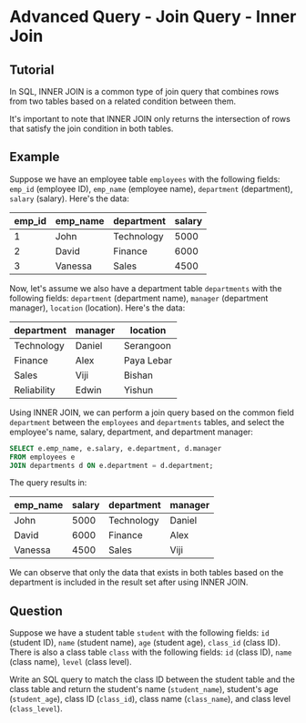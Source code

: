 # Advanced Query - Join Query - Inner Join

## Tutorial
In SQL, INNER JOIN is a common type of join query that combines rows from two tables based on a related condition between them.

It's important to note that INNER JOIN only returns the intersection of rows that satisfy the join condition in both tables.


## Example
Suppose we have an employee table `employees` with the following fields: `emp_id` (employee ID), `emp_name` (employee name), `department` (department), `salary` (salary). Here's the data:

| emp_id | emp_name | department | salary |
|--------|----------|------------|--------|
| 1      | John     | Technology     | 5000   |
| 2      | David     | Finance     | 6000   |
| 3      | Vanessa     | Sales     | 4500   |



Now, let's assume we also have a department table `departments` with the following fields: `department` (department name), `manager` (department manager), `location` (location). Here's the data:

| department | manager | location |
|------------|---------|----------|
| Technology     | Daniel    | Serangoon     |
| Finance      | Alex    | Paya Lebar     |
| Sales      | Viji    | Bishan     |
| Reliability      | Edwin    | Yishun     |


Using INNER JOIN, we can perform a join query based on the common field `department` between the `employees` and `departments` tables, and select the employee's name, salary, department, and department manager:

```sql
SELECT e.emp_name, e.salary, e.department, d.manager
FROM employees e
JOIN departments d ON e.department = d.department;
```



The query results in:

| emp_name | salary | department | manager |
|----------|--------|------------|---------|
| John     | 5000   | Technology     | Daniel    |
| David     | 6000   | Finance     | Alex    |
| Vanessa     | 4500   | Sales     | Viji    |



We can observe that only the data that exists in both tables based on the department is included in the result set after using INNER JOIN.


## Question

Suppose we have a student table `student` with the following fields: `id` (student ID), `name` (student name), `age` (student age), `class_id` (class ID). There is also a class table `class` with the following fields: `id` (class ID), `name` (class name), `level` (class level).

Write an SQL query to match the class ID between the student table and the class table and return the student's name (`student_name`), student's age (`student_age`), class ID (`class_id`), class name (`class_name`), and class level (`class_level`).
